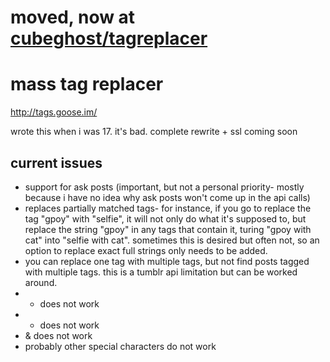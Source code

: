 # moved, now at [cubeghost/tagreplacer](https://github.com/cubeghost/tagreplacer)

# mass tag replacer

http://tags.goose.im/

wrote this when i was 17. it's bad. complete rewrite + ssl coming soon

## current issues
- support for ask posts (important, but not a personal priority- mostly because i have no idea why ask posts won't come up in the api calls)
- replaces partially matched tags- for instance, if you go to replace the tag "gpoy" with "selfie", it will not only do what it's supposed to, but replace the string "gpoy" in any tags that contain it, turing "gpoy with cat" into "selfie with cat". sometimes this is desired but often not, so an option to replace exact full strings only needs to be added.
- you can replace one tag with multiple tags, but not find posts tagged with multiple tags. this is a tumblr api limitation but can be worked around.
- + does not work
- * does not work
- & does not work
- probably other special characters do not work
